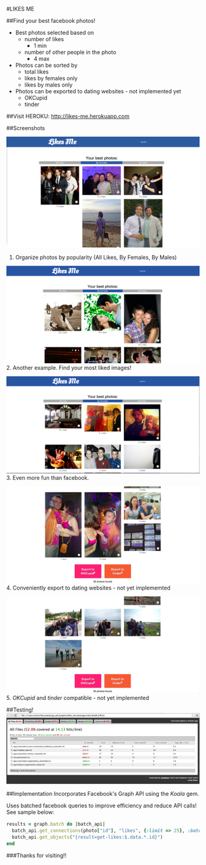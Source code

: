 #LIKES ME

##Find your best facebook photos!

* Best photos selected based on 
  * number of likes
    * 1 min
  * number of other people in the photo
    * 4 max
* Photos can be sorted by
  * total likes
  * likes by females only
  * likes by males only
* Photos can be exported to dating websites - not implemented yet
  * OKCupid
  * tinder
  
  
##Visit
HEROKU: http://likes-me.herokuapp.com

##Screenshots

![Example1](public/images/male_example.png)
1. Organize photos by popularity (All Likes, By Females, By Males)

![Example1](public/images/female_example.png)
2. Another example. Find your most liked images!

![Example1](public/images/male_example2.png)
3. Even more fun than facebook.

![Example1](public/images/female_example2.png)
4. Conveniently export to dating websites - not yet implememted

![Example1](public/images/male_example3.png)
5. *OKCupid* and *tinder* compatible - not yet implemented

##Testing!
![Testing coverage](public/images/test_coverage.png)

##Implementation
Incorporates Facebook's Graph API using the *Koala* gem.

Uses batched facebook queries to improve efficiency and reduce API calls!
See sample below:
```ruby
results = graph.batch do |batch_api|
  batch_api.get_connections(photo["id"], "likes", {:limit => 25}, :batch_args => {:name => "get-likes", :omit_response_on_success => false})
  batch_api.get_objects("{result=get-likes:$.data.*.id}")  
end
````


###Thanks for visiting!!


